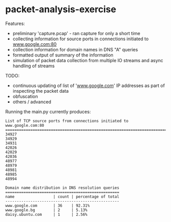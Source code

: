 # packet-analysis-exercise

Features:
- preliminary 'capture.pcap' - ran capture for only a short time
- collecting information for source ports in connections initiated to www.google.com:80
- collection information for domain names in DNS "A" queries
- formatted output of summary of the information
- simulation of packet data collection from multiple IO streams and async handling of streams

TODO:
- continuous updating of list of 'www.google.com' IP addresses as part of inspecting the packet data
- obfuscation
- others / advanced

Running the main.py currently produces:

    List of TCP source ports from connections initiated to www.google.com:80
    ========================================================================
    34927
    34929
    34931
    42026
    42029
    42036
    48977
    48979
    48981
    48985
    48994
    
    Domain name distribution in DNS resolution queries
    ==================================================
    name                 | count | percentage of total
    --------------------------------------------------
    www.google.com       | 36    | 92.31%
    www.google.bg        | 2     | 5.13%
    daisy.ubuntu.com     | 1     | 2.56%

